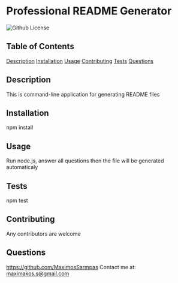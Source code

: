 # Professional README Generator
![Github License](https://img.shields.io/badge/license-MIT-green)


## Table of Contents

[Description](#description)
[Installation](#installation)
[Usage](#usage)
[Contributing](#contributing)
[Tests](#tests)
[Questions](#questions)

## Description
This is command-line application for generating README files

## Installation
npm install

## Usage
Run node.js, answer all questions then the file will be generated automaticaly

## Tests
npm test

## Contributing
Any contributors are welcome



## Questions
https://github.com/MaximosSarmpas 
Contact me at: maximakos.s@gmail.com
